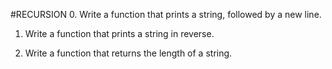 #RECURSION
0. Write a function that prints a string, followed by a new line.

1. Write a function that prints a string in reverse.

2. Write a function that returns the length of a string.








